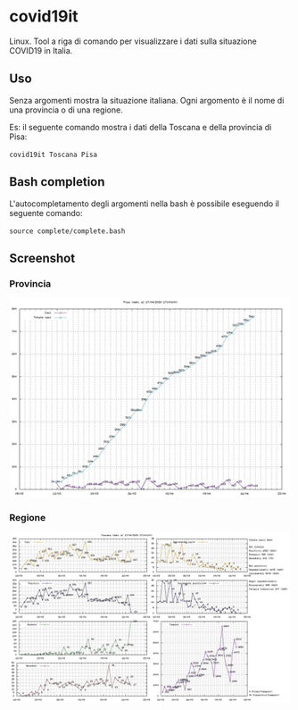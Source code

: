 # covid19it
Linux. Tool a riga di comando per visualizzare i dati sulla situazione COVID19 in Italia.

## Uso
Senza argomenti mostra la situazione italiana. Ogni argomento è il nome di una provincia o di una regione.

Es: il seguente comando mostra i dati della Toscana e della provincia di Pisa:

`covid19it Toscana Pisa`

## Bash completion
L'autocompletamento degli argomenti nella bash è possibile eseguendo il seguente comando:

`source complete/complete.bash`

## Screenshot

### Provincia
![Provincia](screenshot/provincia.jpg)

### Regione
![Regione](screenshot/regione.jpg)
